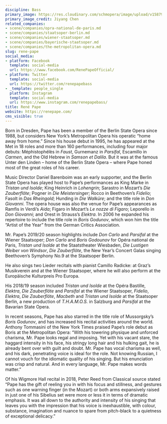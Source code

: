 ```yaml
---
discipline: Bass
primary_image: https://res.cloudinary.com/schmopera/image/upload/v1587928477/media/2020/04/RenePape-JiyangChen_owkgap.jpg
primary_image_credit: Jiyang Chen
related_companies:
- scene/companies/opra-national-de-paris.md
- scene/companies/staatsoper-berlin.md
- scene/companies/wiener-staatsoper.md
- scene/companies/bayerische-staatsoper.md
- scene/companies/the-metropolitan-opera.md
slug: rene-pape
social_media:
- platform: Facebook
  template: social-media
  url: https://www.facebook.com/RenePapeOfficial/
- platform: Twitter
  template: social-media
  url: https://twitter.com/renepapebass
- _template: people_single
  platform: Instagram
  template: social-media
  url: https://www.instagram.com/renepapebass/
title: René Pape
website: https://renepape.com/
cms_visible: true
---
```

Born in Dresden, Pape has been a member of the Berlin State Opera since 1988, but considers New York’s Metropolitan Opera his operatic “home away from home.” Since his house debut in 1995, he has appeared at the Met in 18 roles and more than 160 performances, including four major debuts: Méphistophélès in _Faust_, Gurnemanz in _Parsifal_, Escamillo in _Carmen_, and the Old Hebrew in _Samson et Dalila_. But it was at the famous Unter den Linden – home of the Berlin State Opera – where Pape honed most of the great roles of his career.

Music Director Daniel Barenboim was an early supporter, and the Berlin State Opera has played host to Pape’s performances as King Marke in _Tristan und Isolde_; King Heinrich in _Lohengrin_; Sarastro in Mozart’s _Die Zauberflöte_; Pogner in _Die Meistersinger_; Rocco in Beethoven’s _Fidelio_; Fasolt in _Das Rheingold_; Hunding in _Die Walküre_; and the title role in _Don Giovanni_. The opera house was also the venue for Pape’s appearances as Ramfis in Verdi’s _Aida_; Figaro in Mozart’s _Le nozze di Figaro_; Leporello in _Don Giovanni_; and Orest in Strauss’s _Elektra_. In 2006 he expanded his repertoire to include the title role in _Boris Godunov_, which won him the title “Artist of the Year” from the German Critics Association.

Mr. Pape’s 2019/20 season highlights include _Don Carlo_ and _Parsifal_ at the Wiener Staatsoper; _Don Carlo_ and _Boris Godounov_ for Opéra national de Paris, _Tristan und Isolde_ at the Staatstheater Wiesbaden, _Die Lustigen Weiber von Windsor_, _Die Zauberflöte_, the New Year’s Concert Galas singing Beethoven’s Symphony No.9 at the Staatsoper Berlin.

He also sings two Lieder recitals with pianist Camillo Radicke: at Graz’s Musikverein and at the Wiener Staatsoper, where he will also perform at the Europäische Kulturpreis Pro Europa.

His 2018/19 season included _Tristan und Isolde_ at the Opéra Bastille, _Elektra_, _Die Zauberflöte_ and _Parsifal_ at the Wiener Staatsoper, _Fidelio_, _Elektra_, _Die Zauberflöte_, _Macbeth_ and _Tristan und Isolde_ at the Staatsoper Berlin, a new production of _T.H.A.M.O.S._ in Salzburg and _Parsifal_ at the Bavarian State Opera.

In recent seasons, Pape has also starred in the title role of Mussorgsky’s _Boris Godunov_, and has increased his recital activities around the world. Anthony Tommasini of the New York Times praised Pape’s role debut as Boris at the Metropolitan Opera: “With his towering physique and unforced charisma, Mr. Pape looks regal and imposing. Yet with his vacant stare, the haggard intensity in his face, his stringy long hair and his hulking gait, he is already bent over with guilt and doubt. Mr. Pape has vocal charisma as well, and his dark, penetrating voice is ideal for the role. Not knowing Russian, I cannot vouch for the idiomatic quality of his singing. But his enunciation was crisp and natural. And in every language, Mr. Pape makes words matter.”

Of his Wigmore Hall recital in 2018, Peter Reed from Classical source stated “Pape has the gift of reeling you in with his focus and stillness, and gestures such as one warning finger (in the Mozart) or both arms expansively raised in just one of his Sibelius set were more or less it in terms of dramatic emphasis. It was all down to the authority and intensity of his singing that leaves you with the impression that his voice is inexhaustible, with colour, substance, imagination and nuance to spare from pitch-black to a quietness of exceptional delicacy.”